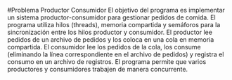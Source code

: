 #Problema Productor Consumidor
El objetivo del programa es implementar un sistema productor-consumidor para gestionar
pedidos de comida. El programa utiliza hilos (threads), memoria compartida y semáforos para la
sincronización entre los hilos productor y consumidor. El productor lee pedidos de un archivo de
pedidos y los coloca en una cola en memoria compartida. El consumidor lee los pedidos de la
cola, los consume (eliminando la línea correspondiente en el archivo de pedidos) y registra el
consumo en un archivo de registros. El programa permite que varios productores y
consumidores trabajen de manera concurrente.
